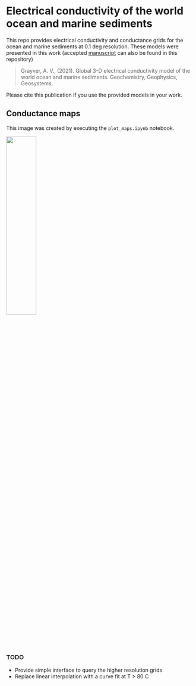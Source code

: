 # Electrical conductivity of the world ocean and marine sediments

This repo provides electrical conductivity and conductance grids for the ocean and marine sediments at 0.1 deg resolution. These models were presented in this work (accepted [manuscript](Manuscript.pdf) can also be found in this repository)

> Grayver, A. V., (2021). Global 3-D electrical conductivity model of the world ocean and marine sediments. Geochemistry, Geophysics, Geosystems.

Please cite this publication if you use the provided models in your work.

## Conductance maps

This image was created by executing the `plot_maps.ipynb` notebook.

<img src="models.png" width="40%" height="35%">

### TODO

- Provide simple interface to query the higher resolution grids
- Replace linear interpolation with a curve fit at T > 80 C
